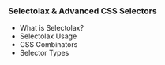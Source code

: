 
### Selectolax & Advanced CSS Selectors

- What is Selectolax?
- Selectolax Usage
- CSS Combinators
- Selector Types 